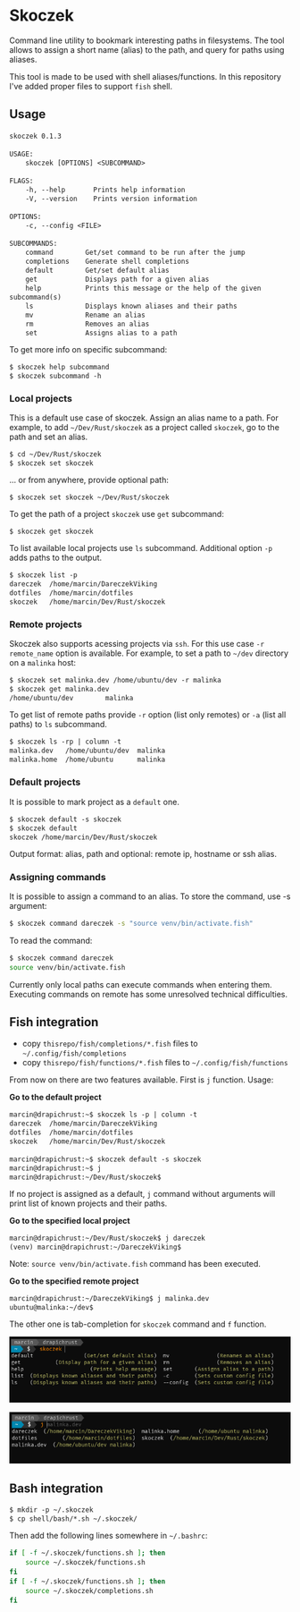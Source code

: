 # Skoczek

Command line utility to bookmark interesting paths in filesystems. The tool allows to assign a short name (alias) to the path, and query for paths using aliases.

This tool is made to be used with shell aliases/functions. In this repository I've
added proper files to support `fish` shell.

## Usage

```
skoczek 0.1.3

USAGE:
    skoczek [OPTIONS] <SUBCOMMAND>

FLAGS:
    -h, --help       Prints help information
    -V, --version    Prints version information

OPTIONS:
    -c, --config <FILE>    

SUBCOMMANDS:
    command        Get/set command to be run after the jump
    completions    Generate shell completions
    default        Get/set default alias
    get            Displays path for a given alias
    help           Prints this message or the help of the given subcommand(s)
    ls             Displays known aliases and their paths
    mv             Rename an alias
    rm             Removes an alias
    set            Assigns alias to a path
```

To get more info on specific subcommand:

```shell
$ skoczek help subcommand
$ skoczek subcommand -h
```

### Local projects

This is a default use case of skoczek. Assign an alias name to a path. For example, to
add `~/Dev/Rust/skoczek` as a project called `skoczek`, go to the path and set an alias.

```shell
$ cd ~/Dev/Rust/skoczek
$ skoczek set skoczek
```

... or from anywhere, provide optional path:

```shell
$ skoczek set skoczek ~/Dev/Rust/skoczek
```

To get the path of a project `skoczek` use `get` subcommand:

```shell
$ skoczek get skoczek
```

To list available local projects use `ls` subcommand. Additional option `-p` adds paths to the output.

```shell
$ skoczek list -p
dareczek  /home/marcin/DareczekViking
dotfiles  /home/marcin/dotfiles
skoczek   /home/marcin/Dev/Rust/skoczek
```

### Remote projects

Skoczek also supports acessing projects via `ssh`. For this use case `-r remote_name` option is available. For example, to set a path to `~/dev` directory on a `malinka` host:

```shell
$ skoczek set malinka.dev /home/ubuntu/dev -r malinka
$ skoczek get malinka.dev
/home/ubuntu/dev        malinka
```

To get list of remote paths provide `-r` option (list only remotes) or `-a` (list all paths) to `ls` subcommand. 

```shell
$ skoczek ls -rp | column -t
malinka.dev   /home/ubuntu/dev  malinka
malinka.home  /home/ubuntu      malinka
```


### Default projects

It is possible to mark project as a `default` one.

```shell
$ skoczek default -s skoczek
$ skoczek default
skoczek /home/marcin/Dev/Rust/skoczek
```

Output format: alias, path and optional: remote ip, hostname or ssh alias.

### Assigning commands

It is possible to assign a command to an alias. To store the command, use -s argument:

```bash
$ skoczek command dareczek -s "source venv/bin/activate.fish"
```

To read the command:

```bash
$ skoczek command dareczek
source venv/bin/activate.fish
```

Currently only local paths can execute commands when entering them. Executing commands on remote has some unresolved technical difficulties.


## Fish integration

- copy `thisrepo/fish/completions/*.fish` files to `~/.config/fish/completions`
- copy `thisrepo/fish/functions/*.fish` files to `~/.config/fish/functions`

From now on there are two features available. First is `j` function. Usage:

**Go to the default project**

```fish
marcin@drapichrust:~$ skoczek ls -p | column -t
dareczek  /home/marcin/DareczekViking
dotfiles  /home/marcin/dotfiles
skoczek   /home/marcin/Dev/Rust/skoczek

marcin@drapichrust:~$ skoczek default -s skoczek
marcin@drapichrust:~$ j
marcin@drapichrust:~/Dev/Rust/skoczek$ 
```

If no project is assigned as a default, `j` command without arguments will print list of known projects and their paths.

**Go to the specified local project**

```fish
marcin@drapichrust:~/Dev/Rust/skoczek$ j dareczek
(venv) marcin@drapichrust:~/DareczekViking$ 
```

Note: `source venv/bin/activate.fish` command has been executed.

**Go to the specified remote project**

```shell
marcin@drapichrust:~/DareczekViking$ j malinka.dev
ubuntu@malinka:~/dev$  
```

The other one is tab-completion for `skoczek` command and `f` function.

![Fish skoczek completion](term01.png)

![Fish j completion](term02.png)

## Bash integration

```shell
$ mkdir -p ~/.skoczek
$ cp shell/bash/*.sh ~/.skoczek/
```

Then add the following lines somewhere in `~/.bashrc`:

```bash
if [ -f ~/.skoczek/functions.sh ]; then
    source ~/.skoczek/functions.sh
fi
if [ -f ~/.skoczek/functions.sh ]; then
    source ~/.skoczek/completions.sh
fi
```

